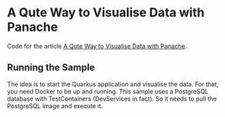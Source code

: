 # A Qute Way to Visualise Data with Panache

Code for the article [A Qute Way to Visualise Data with Panache](https://antoniogoncalves.org/2021/06/07/a-qute-way-to-visualise-data-with-panache/).

## Running the Sample

The idea is to start the Quarkus application and visualise the data.
For that, you need Docker to be up and running.
This sample uses a PostgreSQL database with TestContainers (DevServices in fact).
So it needs to pull the PostgreSQL image and execute it.

